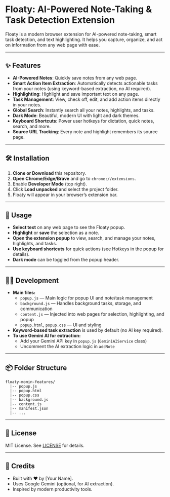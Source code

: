 # Floaty: AI-Powered Note-Taking & Task Detection Extension

Floaty is a modern browser extension for AI-powered note-taking, smart task detection, and text highlighting. It helps you capture, organize, and act on information from any web page with ease.

---

## ✨ Features
- **AI-Powered Notes**: Quickly save notes from any web page.
- **Smart Action Item Extraction**: Automatically detects actionable tasks from your notes (using keyword-based extraction, no AI required).
- **Highlighting**: Highlight and save important text on any page.
- **Task Management**: View, check off, edit, and add action items directly in your notes.
- **Global Search**: Instantly search all your notes, highlights, and tasks.
- **Dark Mode**: Beautiful, modern UI with light and dark themes.
- **Keyboard Shortcuts**: Power user hotkeys for dictation, quick notes, search, and more.
- **Source URL Tracking**: Every note and highlight remembers its source page.

---

## 🛠️ Installation
1. **Clone or Download** this repository.
2. **Open Chrome/Edge/Brave** and go to `chrome://extensions`.
3. Enable **Developer Mode** (top right).
4. Click **Load unpacked** and select the project folder.
5. Floaty will appear in your browser’s extension bar.

---

## 🚀 Usage
- **Select text** on any web page to see the Floaty popup.
- **Highlight** or **save** the selection as a note.
- **Open the extension popup** to view, search, and manage your notes, highlights, and tasks.
- **Use keyboard shortcuts** for quick actions (see Hotkeys in the popup for details).
- **Dark mode** can be toggled from the popup header.

---

## 🧑‍💻 Development
- **Main files:**
  - `popup.js` — Main logic for popup UI and note/task management
  - `background.js` — Handles background tasks, storage, and communication
  - `content.js` — Injected into web pages for selection, highlighting, and popup
  - `popup.html`, `popup.css` — UI and styling
- **Keyword-based task extraction** is used by default (no AI key required).
- **To use Gemini AI for extraction:**
  - Add your Gemini API key in `popup.js` (`GeminiAIService` class)
  - Uncomment the AI extraction logic in `addNote`

---

## 📦 Folder Structure
```
floaty-momin-features/
  |-- popup.js
  |-- popup.html
  |-- popup.css
  |-- background.js
  |-- content.js
  |-- manifest.json
  |-- ...
```

---

## 📝 License
MIT License. See [LICENSE](LICENSE) for details.

---

## 🙏 Credits
- Built with ❤️ by [Your Name].
- Uses Google Gemini (optional, for AI extraction).
- Inspired by modern productivity tools. 
